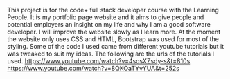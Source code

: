 This project is for the code+ full stack developer course with the Learning People. It is my portfolio page website and it aims to give people and potential employers an insight on my life and why I am a good software developer. I will improve the website slowly as I learn more. At the moment the website only uses CSS and HTML, Bootstrap was used for most of the styling. Some of the code I used came from different youtube tutorials but it was tweaked to suit my ideas.
The following are the urls of the tutorials I used.
https://www.youtube.com/watch?v=4sosXZsdy-s&t=810s
https://www.youtube.com/watch?v=8QKOaTYvYUA&t=252s
